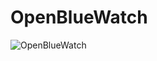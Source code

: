 # OpenBlueWatch
![OpenBlueWatch]([https://github.com/CircuitCraftsman/Two-stage-Op-amp/blob/main/Schematic/Op-amp.png](https://github.com/CircuitCraftsman/OpenBlueWatch/blob/main/OpenBlueWatch/Schematic/Block%20Diagram.png))
